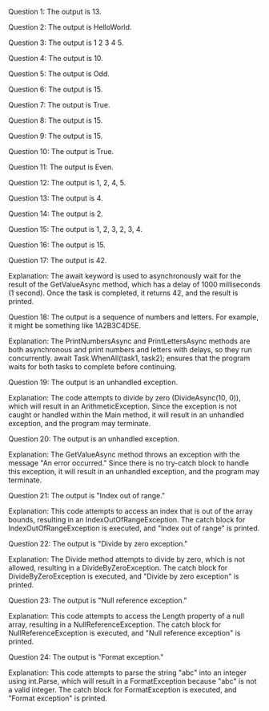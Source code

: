 Question 1: The output is 13.

Question 2: The output is HelloWorld.

Question 3: The output is 1 2 3 4 5.

Question 4: The output is 10.

Question 5: The output is Odd.

Question 6: The output is 15.

Question 7: The output is True.

Question 8: The output is 15.

Question 9: The output is 15.

Question 10: The output is True.

Question 11: The output is Even.

Question 12: The output is 1, 2, 4, 5.

Question 13: The output is 4.

Question 14: The output is 2.

Question 15: The output is 1, 2, 3, 2, 3, 4.

Question 16: The output is 15.

Question 17: The output is 42.

Explanation: The await keyword is used to asynchronously wait for the result of the GetValueAsync method, which has a delay of 1000 milliseconds (1 second). Once the task is completed, it returns 42, and the result is printed.

Question 18: The output is a sequence of numbers and letters. For example, it might be something like 1A2B3C4D5E.

Explanation: The PrintNumbersAsync and PrintLettersAsync methods are both asynchronous and print numbers and letters with delays, so they run concurrently. await Task.WhenAll(task1, task2); ensures that the program waits for both tasks to complete before continuing.

Question 19: The output is an unhandled exception.

Explanation: The code attempts to divide by zero (DivideAsync(10, 0)), which will result in an ArithmeticException. Since the exception is not caught or handled within the Main method, it will result in an unhandled exception, and the program may terminate.

Question 20: The output is an unhandled exception.

Explanation: The GetValueAsync method throws an exception with the message "An error occurred." Since there is no try-catch block to handle this exception, it will result in an unhandled exception, and the program may terminate.

Question 21: The output is "Index out of range."

Explanation: This code attempts to access an index that is out of the array bounds, resulting in an IndexOutOfRangeException. The catch block for IndexOutOfRangeException is executed, and "Index out of range" is printed.

Question 22: The output is "Divide by zero exception."

Explanation: The Divide method attempts to divide by zero, which is not allowed, resulting in a DivideByZeroException. The catch block for DivideByZeroException is executed, and "Divide by zero exception" is printed.

Question 23: The output is "Null reference exception."

Explanation: This code attempts to access the Length property of a null array, resulting in a NullReferenceException. The catch block for NullReferenceException is executed, and "Null reference exception" is printed.

Question 24: The output is "Format exception."

Explanation: This code attempts to parse the string "abc" into an integer using int.Parse, which will result in a FormatException because "abc" is not a valid integer. The catch block for FormatException is executed, and "Format exception" is printed.
